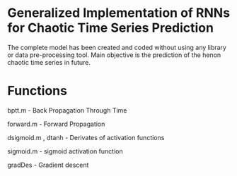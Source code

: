 # Generalized Implementation of RNNs for Chaotic Time Series Prediction

The complete model has been created and coded without using any library or data pre-processing tool.
Main objective is the prediction of the henon chaotic time series in future.

# Functions

bptt.m - Back Propagation Through Time

forward.m - Forward Propagation

dsigmoid.m , dtanh - Derivates of activation functions

sigmoid.m - sigmoid activation function

gradDes - Gradient descent




